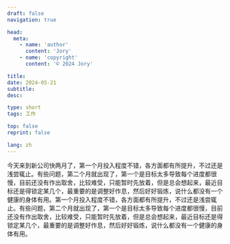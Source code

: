 ```yaml
---
draft: false
navigation: true

head:
  meta:
    - name: 'author'
      content: 'Jory'
    - name: 'copyright'
      content: '© 2024 Jory'

title:
date: 2024-05-21
subtitle:
desc: 

type: short
tags: 工作

top: false
reprint: false

lang: zh
---
```


今天来到新公司快两月了，第一个月投入程度不错，各方面都有所提升，不过还是浅尝辄止。有些问题，第二个月就出现了，第一个是目标太多导致每个进度都很慢，目前还没有作出取舍，比较难受，只能暂时先放着，但是总会想起来，最近目标还是得锁定某几个，最重要的是调整好作息，然后好好锻炼，说什么都没有一个健康的身体有用。第一个月投入程度不错，各方面都有所提升，不过还是浅尝辄止。有些问题，第二个月就出现了，第一个是目标太多导致每个进度都很慢，目前还没有作出取舍，比较难受，只能暂时先放着，但是总会想起来，最近目标还是得锁定某几个，最重要的是调整好作息，然后好好锻炼，说什么都没有一个健康的身体有用。
